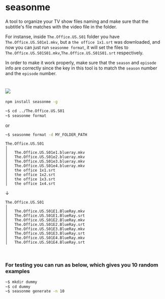 # seasonme

A tool to organize your TV show files naming and make sure that the subtitle's file matches with the video file in the folder.

For instanse, inside ```The.Office.US.S01``` folder you have ```The.Office.US.S01e1.mkv```, but a ```the office 1x1.srt``` was downloaded, and now you can just
run ```seasonme format```, it will set the files to ```The.Office.US.S01S01.mkv```,```The.Office.US.S01S01.srt``` respectively.

In order to make it work properly, make sure that the ```season``` and ```episode``` info are correctly since the key in this tool is to match the ```season``` number and the ```episode``` number.


# <img src="https://github.com/edwardfxiao/seasonme/blob/master/public/index.gif" />

```sh
npm install seasonme -g
```

```sh
~$ cd ../The.Office.US.S01
~$ seasonme format
```
or

```sh
~$ seasonme format -d MY_FOLDER_PATH
```

```
The.Office.US.S01
│
│   The.Office.US.S01e1.blueray.mkv
│   The.Office.US.S01e2.blueray.mkv
│   The.Office.US.S01e3.blueray.mkv
│   The.Office.US.S01e4.blueray.mkv
│   the office 1x1.srt
│   the office 1x2.srt
│   the office 1x3.srt
│   the office 1x4.srt
```
&#8595;
```
The.Office.US.S01
│
│   The.Office.US.S01E1.BlueRay.mkv
│   The.Office.US.S01E1.BlueRay.srt
│   The.Office.US.S01E2.BlueRay.mkv
│   The.Office.US.S01E2.BlueRay.srt
│   The.Office.US.S01E3.BlueRay.mkv
│   The.Office.US.S01E3.BlueRay.srt
│   The.Office.US.S01E4.BlueRay.mkv
│   The.Office.US.S01E4.BlueRay.srt
```

<br/>

### For testing you can run as below, which gives you 10 random examples
```sh
~$ mkdir dummy
~$ cd dummy
~$ seasonme generate -n 10
```

